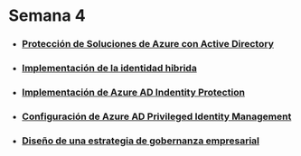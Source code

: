 # Semana 4

- ### [Protección de Soluciones de Azure con Active Directory]()
- ### [Implementación de la identidad hibrida](https://docs.microsoft.com/es-mx/learn/modules/hybrid-identity/?WT.mc_id=cloudskillschallenge_38b9bb2d-f0e1-4b09-9159-0c5e9353ec85&ns-enrollment-type=Collection&ns-enrollment-id=gm3rbgd2jnw1)
- ### [Implementación de Azure AD Indentity Protection]()
- ### [Configuración de Azure AD Privileged Identity Management]()
- ### [Diseño de una estrategia de gobernanza empresarial]()
